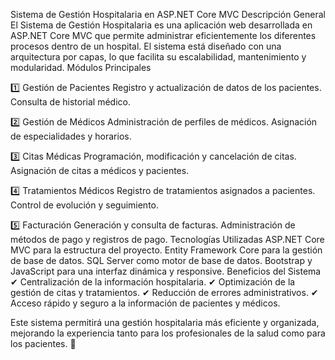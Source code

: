 Sistema de Gestión Hospitalaria en ASP.NET Core MVC
Descripción General
El Sistema de Gestión Hospitalaria es una aplicación web desarrollada en ASP.NET Core MVC que permite administrar eficientemente los diferentes procesos dentro de un hospital. El sistema está diseñado con una arquitectura por capas, lo que facilita su escalabilidad, mantenimiento y modularidad.
Módulos Principales

1️⃣ Gestión de Pacientes
Registro y actualización de datos de los pacientes.
Consulta de historial médico.

2️⃣ Gestión de Médicos
Administración de perfiles de médicos.
Asignación de especialidades y horarios.

3️⃣ Citas Médicas
Programación, modificación y cancelación de citas.
Asignación de citas a médicos y pacientes.

4️⃣ Tratamientos Médicos
Registro de tratamientos asignados a pacientes.
Control de evolución y seguimiento.

5️⃣ Facturación
Generación y consulta de facturas.
Administración de métodos de pago y registros de pago.
Tecnologías Utilizadas
ASP.NET Core MVC para la estructura del proyecto.
Entity Framework Core para la gestión de base de datos.
SQL Server como motor de base de datos.
Bootstrap y JavaScript para una interfaz dinámica y responsive.
Beneficios del Sistema
✔ Centralización de la información hospitalaria.
✔ Optimización de la gestión de citas y tratamientos.
✔ Reducción de errores administrativos.
✔ Acceso rápido y seguro a la información de pacientes y médicos.

Este sistema permitirá una gestión hospitalaria más eficiente y organizada, mejorando la experiencia tanto para los profesionales de la salud como para los pacientes. 🚀
